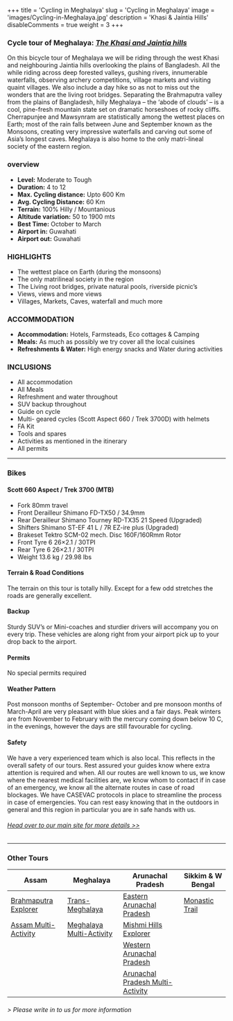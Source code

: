 +++
title = 'Cycling in Meghalaya'
slug = 'Cycling in Meghalaya'
image = 'images/Cycling-in-Meghalaya.jpg'
description = 'Khasi & Jaintia Hills'
disableComments = true
weight = 3
+++
### Cycle tour of Meghalaya: [*The Khasi and Jaintia hills*](https://www.nnejourneys.com/cycling/cycle-tour-of-meghalaya-the-abode-of-clouds/)
On this bicycle tour of Meghalaya we will be riding through the west Khasi and neighbouring Jaintia hills overlooking the plains of Bangladesh. All the while riding across deep forested valleys, gushing rivers, innumerable waterfalls, observing archery competitions, village markets and visiting quaint villages. We also include a day hike so as not to miss out the wonders that are the living root bridges.
Separating the Brahmaputra valley from the plains of Bangladesh, hilly Meghalaya – the ‘abode of clouds’ – is a cool, pine-fresh mountain state set on dramatic horseshoes of rocky cliffs. Cherrapunjee and Mawsynram are statistically among the wettest places on Earth; most of the rain falls between June and September known as the Monsoons, creating very impressive waterfalls and carving out some of Asia’s longest caves. Meghalaya is also home to the only matri-lineal society of the eastern region.



### overview
- **Level:** Moderate to Tough
- **Duration:** 4 to 12
- **Max. Cycling distance:** Upto 600 Km
- **Avg. Cycling Distance:** 60 Km
- **Terrain:** 100% Hilly / Mountanious
- **Altitude variation:** 50 to 1900 mts
- **Best Time:** October to March
- **Airport in:** Guwahati
- **Airport out:** Guwahati

### HIGHLIGHTS

- The wettest place on Earth (during the monsoons)
- The only matrilineal society in the region
- The Living root bridges, private natural pools, riverside picnic’s
- Views, views and more views
- Villages, Markets, Caves, waterfall and much more

### ACCOMMODATION


 - **Accommodation:** Hotels, Farmsteads, Eco cottages & Camping
 - **Meals:** As much as possibly we try cover all the local cuisines
 - **Refreshments & Water:** High energy snacks and Water during activities 


### INCLUSIONS

 - All accommodation
 - All Meals
 - Refreshment and water throughout
 - SUV backup throughout
 - Guide on cycle
 - Multi- geared cycles (Scott Aspect 660 / Trek 3700D) with helmets
 - FA Kit
 - Tools and spares
 - Activities as mentioned in the itinerary
 - All permits

---

### Bikes
#### Scott 660 Aspect  / Trek 3700 (MTB)
- Fork 80mm travel
- Front Derailleur Shimano FD-TX50 / 34.9mm
- Rear Derailleur Shimano Tourney RD-TX35 21 Speed (Upgraded)
- Shifters Shimano ST-EF 41 L / 7R EZ-ire plus (Upgraded)
- Brakeset Tektro SCM-02 mech. Disc 160F/160Rmm Rotor
- Front Tyre 6 26×2.1 / 30TPI
- Rear Tyre 6 26×2.1 / 30TPI
- Weight 13.6 kg / 29.98 lbs

#### Terrain & Road Conditions

The terrain on this tour is totally hilly. Except for a few odd stretches the roads are generally excellent.

#### Backup
Sturdy SUV’s or Mini-coaches and sturdier drivers will accompany you on every trip. These vehicles are along right from your airport pick up to your drop back to the airport.


#### Permits
No special permits required

#### Weather Pattern
Post monsoon months of September- October and pre monsoon months of March-April are very pleasant with blue skies and a fair days. Peak winters are from November to February with the mercury coming down below 10 C, in the evenings, however the days are still favourable for cycling.

#### Safety 
We have a very experienced team which is also local. This reflects in the overall safety of our tours. Rest assured your guides know where extra attention is required and when. All our routes are well known to us, we know where the nearest medical facilities are, we know whom to contact if in case of an emergency, we know all the alternate routes in case of road blockages. We have CASEVAC protocols in place to streamline the process in case of emergencies. You can rest easy knowing that in the outdoors in general and this region in particular you are in safe hands with us.

###### [*Head over to our main site for more details >>*](https://www.nnejourneys.com/cycling/)
---

### Other Tours

| Assam     | Meghalaya | Arunachal Pradesh    | Sikkim & W Bengal    |
| -----------     |    -----------   |          ----------- |-----------|
| [Brahmaputra Explorer](/cycling-in-assam/)   | [Trans-Meghalaya](/trans-meghalaya-cycling-tour/)     | [Eastern Arunachal Pradesh](/cycling-in-eastern-arunachal-pradesh/)  |[Monastic Trail](/cycling-in-sikkim/)    |
| [Assam Multi-Activity](/multi-activity-holiday-assam/)   |   [Meghalaya Multi-Activity](/multi-activity-holiday-meghalaya/)      | [Mishmi Hills Explorer](/cycling-mishmi-hills/)      |   |
|   |      | [Western Arunachal Pradesh](/cycling-in-western-arunachal-pradesh/)      |   |
|    |        | [Arunachal Pradesh Multi-Activity](/multi-activity-holiday-arunachal-pradesh/)     | 


###### *> Please write in to us for more information*
